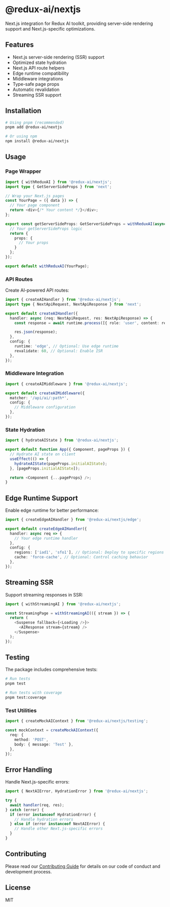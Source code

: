 # @redux-ai/nextjs

Next.js integration for Redux AI toolkit, providing server-side rendering support and Next.js-specific optimizations.

## Features

- Next.js server-side rendering (SSR) support
- Optimized state hydration
- Next.js API route helpers
- Edge runtime compatibility
- Middleware integrations
- Type-safe page props
- Automatic revalidation
- Streaming SSR support

## Installation

```bash
# Using pnpm (recommended)
pnpm add @redux-ai/nextjs

# Or using npm
npm install @redux-ai/nextjs
```

## Usage

### Page Wrapper

```typescript
import { withReduxAI } from '@redux-ai/nextjs';
import type { GetServerSideProps } from 'next';

// Wrap your Next.js pages
const YourPage = ({ data }) => {
  // Your page component
  return <div>{/* Your content */}</div>;
};

export const getServerSideProps: GetServerSideProps = withReduxAI(async (ctx) => {
  // Your getServerSideProps logic
  return {
    props: {
      // Your props
    }
  };
});

export default withReduxAI(YourPage);
```

### API Routes

Create AI-powered API routes:

```typescript
import { createAIHandler } from '@redux-ai/nextjs';
import type { NextApiRequest, NextApiResponse } from 'next';

export default createAIHandler({
  handler: async (req: NextApiRequest, res: NextApiResponse) => {
    const response = await runtime.process([{ role: 'user', content: req.body.message }]);

    res.json(response);
  },
  config: {
    runtime: 'edge', // Optional: Use edge runtime
    revalidate: 60, // Optional: Enable ISR
  },
});
```

### Middleware Integration

```typescript
import { createAIMiddleware } from '@redux-ai/nextjs';

export default createAIMiddleware({
  matcher: '/api/ai/:path*',
  config: {
    // Middleware configuration
  },
});
```

### State Hydration

```typescript
import { hydrateAIState } from '@redux-ai/nextjs';

export default function App({ Component, pageProps }) {
  // Hydrate AI state on client
  useEffect(() => {
    hydrateAIState(pageProps.initialAIState);
  }, [pageProps.initialAIState]);

  return <Component {...pageProps} />;
}
```

## Edge Runtime Support

Enable edge runtime for better performance:

```typescript
import { createEdgeAIHandler } from '@redux-ai/nextjs/edge';

export default createEdgeAIHandler({
  handler: async req => {
    // Your edge runtime handler
  },
  config: {
    regions: ['iad1', 'sfo1'], // Optional: Deploy to specific regions
    cache: 'force-cache', // Optional: Control caching behavior
  },
});
```

## Streaming SSR

Support streaming responses in SSR:

```typescript
import { withStreamingAI } from '@redux-ai/nextjs';

const StreamingPage = withStreamingAI(({ stream }) => {
  return (
    <Suspense fallback={<Loading />}>
      <AIResponse stream={stream} />
    </Suspense>
  );
});
```

## Testing

The package includes comprehensive tests:

```bash
# Run tests
pnpm test

# Run tests with coverage
pnpm test:coverage
```

### Test Utilities

```typescript
import { createMockAIContext } from '@redux-ai/nextjs/testing';

const mockContext = createMockAIContext({
  req: {
    method: 'POST',
    body: { message: 'Test' },
  },
});
```

## Error Handling

Handle Next.js-specific errors:

```typescript
import { NextAIError, HydrationError } from '@redux-ai/nextjs';

try {
  await handler(req, res);
} catch (error) {
  if (error instanceof HydrationError) {
    // Handle hydration errors
  } else if (error instanceof NextAIError) {
    // Handle other Next.js-specific errors
  }
}
```

## Contributing

Please read our [Contributing Guide](../../CONTRIBUTING.md) for details on our code of conduct and development process.

## License

MIT
